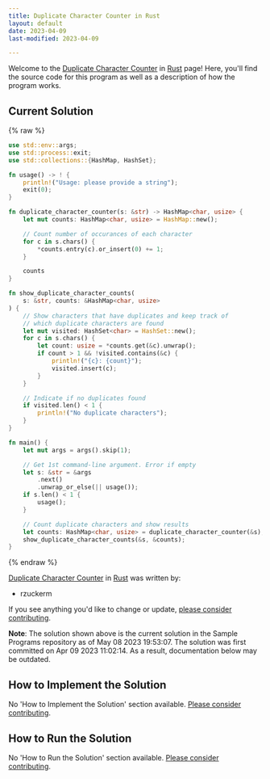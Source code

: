 ```yaml
---
title: Duplicate Character Counter in Rust
layout: default
date: 2023-04-09
last-modified: 2023-04-09

---
```


Welcome to the [Duplicate Character Counter](https://sampleprograms.io/projects/duplicate-character-counter) in [Rust](https://sampleprograms.io/languages/rust) page! Here, you'll find the source code for this program as well as a description of how the program works.

## Current Solution

{% raw %}

```rust
use std::env::args;
use std::process::exit;
use std::collections::{HashMap, HashSet};

fn usage() -> ! {
    println!("Usage: please provide a string");
    exit(0);
}

fn duplicate_character_counter(s: &str) -> HashMap<char, usize> {
    let mut counts: HashMap<char, usize> = HashMap::new();

    // Count number of occurances of each character
    for c in s.chars() {
        *counts.entry(c).or_insert(0) += 1;
    }

    counts
}

fn show_duplicate_character_counts(
    s: &str, counts: &HashMap<char, usize>
) {
    // Show characters that have duplicates and keep track of
    // which duplicate characters are found
    let mut visited: HashSet<char> = HashSet::new();
    for c in s.chars() {
        let count: usize = *counts.get(&c).unwrap();
        if count > 1 && !visited.contains(&c) {
            println!("{c}: {count}");
            visited.insert(c);
        }
    }

    // Indicate if no duplicates found
    if visited.len() < 1 {
        println!("No duplicate characters");
    }
}

fn main() {
    let mut args = args().skip(1);

    // Get 1st command-line argument. Error if empty
    let s: &str = &args
        .next()
        .unwrap_or_else(|| usage());
    if s.len() < 1 {
        usage();
    }

    // Count duplicate characters and show results
    let counts: HashMap<char, usize> = duplicate_character_counter(&s);
    show_duplicate_character_counts(&s, &counts);
}
```

{% endraw %}

[Duplicate Character Counter](https://sampleprograms.io/projects/duplicate-character-counter) in [Rust](https://sampleprograms.io/languages/rust) was written by:

- rzuckerm

If you see anything you'd like to change or update, [please consider contributing](https://github.com/TheRenegadeCoder/sample-programs).

**Note**: The solution shown above is the current solution in the Sample Programs repository as of May 08 2023 19:53:07. The solution was first committed on Apr 09 2023 11:02:14. As a result, documentation below may be outdated.

## How to Implement the Solution

No 'How to Implement the Solution' section available. [Please consider contributing](https://github.com/TheRenegadeCoder/sample-programs-website).

## How to Run the Solution

No 'How to Run the Solution' section available. [Please consider contributing](https://github.com/TheRenegadeCoder/sample-programs-website).